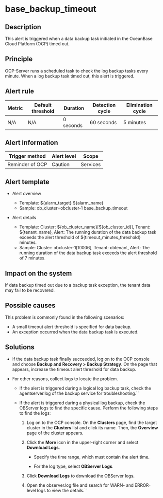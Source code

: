 # base_backup_timeout

## Description

This alert is triggered when a data backup task initiated in the OceanBase Cloud Platform (OCP) timed out.

## Principle

OCP-Server runs a scheduled task to check the log backup tasks every minute. When a log backup task timed out, this alert is triggered.

## Alert rule

| Metric | Default threshold | Duration | Detection cycle | Elimination cycle |
|----------|--------  |-------- |------------|-----------|
| N/A | N/A | 0 seconds | 60 seconds | 5 minutes |

## Alert information

| Trigger method | Alert level | Scope |
|-----------    |--------   |--------|
| Reminder of OCP | Caution | Services |

## Alert template

* Alert overview

  * Template: \${alarm_target} \${alarm_name}
  * Sample: ob_cluster=obcluster-1 base_backup_timeout

* Alert details

  * Template: Cluster: \${ob_cluster_name}[\${ob_cluster_id}], Tenant: \${tenant_name}, Alert: The running duration of the data backup task exceeds the alert threshold of \${timeout_minutes_threshold} minutes.
  * Sample: Cluster: obcluster-1[10006], Tenant: obtenant, Alert: The running duration of the data backup task exceeds the alert threshold of 7 minutes.

## Impact on the system

If data backup timed out due to a backup task exception, the tenant data may fail to be recovered.

## Possible causes

This problem is commonly found in the following scenarios:

* A small timeout alert threshold is specified for data backup.
* An exception occurred when the data backup task is executed.

## Solutions

* If the data backup task finally succeeded, log on to the OCP console and choose **Backup and Recovery > Backup Strategy**. On the page that appears, increase the timeout alert threshold for data backup.

* For other reasons, collect logs to locate the problem.

  * If the alert is triggered during a logical log backup task, check the agentserver.log of the backup service for troubleshooting.``

  * If the alert is triggered during a physical log backup, check the OBServer logs to find the specific cause. Perform the following steps to find the logs:

      1. Log on to the OCP console. On the **Clusters** page, find the target cluster in the **Clusters** list and click its name. Then, the **Overview** page of the cluster appears.

      2. Click the **More** icon in the upper-right corner and select **Download Logs**.

         * Specify the time range, which must contain the alert time.

         * For the log type, select **OBServer Logs**.

      3. Click **Download Logs** to download the OBServer logs.

      4. Open the observer.log file and search for WARN- and ERROR-level logs to view the details.``